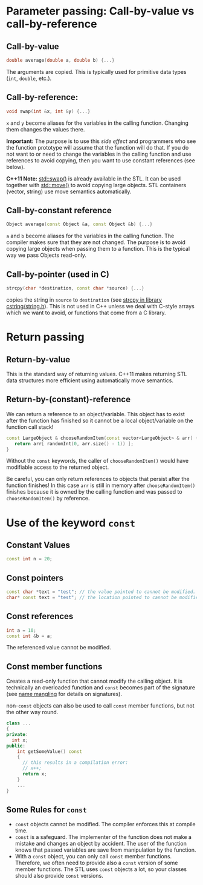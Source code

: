 # Parameter passing: Call-by-value vs call-by-reference

## Call-by-value 

  ```cpp
  double average(double a, double b) {...}
  ```

  The arguments are copied. This is typically used for primitive data types (`int`, `double`, etc.).

## Call-by-reference: 

  ```cpp
  void swap(int &x, int &y) {...}
  ```

  `x` and `y` become aliases for the variables in the calling function. 
  Changing them changes the values there. 
  
  **Important:** The purpose is to use this _side effect_ and programmers who see the function prototype will assume that
  the function will do that. 
  If you do not want to or need to change the variables in 
  the calling function and use references to avoid copying, then you want to use constant references (see below).
 
  **C++11 Note:** [std::swap()](https://en.cppreference.com/w/cpp/algorithm/swap) is already available in the STL. It can be used together with [std::move()](https://en.cppreference.com/w/cpp/algorithm/move) to avoid copying large objects. STL containers (vector, string) use move semantics automatically.


## Call-by-constant reference

  ```cpp
  Object average(const Object &a, const Object &b) {...}
  ```

  `a` and `b` become aliases for the variables in the calling function.
  The compiler makes sure that they are not changed. The purpose is to avoid copying large objects when passing them to a 
  function. This is the typical way we pass Objects read-only.


## Call-by-pointer (used in C)
    
  ```cpp
  strcpy(char *destination, const char *source) {...}
  ```

  copies the string in `source` to `destination` (see [strcpy in library cstring/string.h](https://en.cppreference.com/w/c/string/byte/strcpy)). This is not 
  used in C++ unless we deal with C-style arrays which we want to avoid, or functions that come from a C library.

# Return passing

## Return-by-value

This is the standard way of returning values. C++11 makes returning STL data structures more efficient using automatically move semantics.

## Return-by-(constant)-reference

We can return a reference to an object/variable. This object has to exist after the function has finished so it cannot be 
a local object/variable on the function call stack!

```cpp
const LargeObject & chooseRandomItem(const vector<LargeObject> & arr) {
   return arr[ randomInt(0, arr.size() - 1)) ];
}
```

Without the `const` keywords, the caller of `chooseRandomItem()` would
have modifiable access to the returned object.

Be careful, you can only return references to objects that persist after the function finishes!
In this case `arr` is still in memory after `chooseRandomItem()` finishes because it is owned by the 
calling function and was passed to `chooseRandomItem()` by reference.

# Use of the keyword `const`


## Constant Values

```cpp
const int n = 20;
```

## Const pointers

```cpp
const char *text = "test"; // the value pointed to cannot be modified.
char* const text = "test"; // the location pointed to cannot be modified.
```

## Const references

```cpp
int a = 10;
const int &b = a;
```

The referenced value cannot be modified.

## Const member functions

Creates a read-only function that cannot modify the calling object. It is technically an 
overloaded function and `const` becomes part of the signature 
(see [name mangling](https://en.wikipedia.org/wiki/Name_mangling) for details on signatures).

non-`const` objects can also be used to call `const` member functions, but not the other 
way round.

```cpp
class ...
{
private:
  int x;
public:
    int getSomeValue() const
    {
      // this results in a compilation error: 
      // x++; 
      return x;
    }  
    ...
}
```

## Some Rules for `const`

* `const` objects cannot be modified. The compiler enforces this at compile time.
* `const` is a safeguard. The implementer of the function does not make a mistake and changes an object by accident. 
  The user of the function knows that passed variables are save from manipulation by the function.  
* With a `const` object, you can only call `const` member functions. Therefore, we often need to provide also a `const` version of some member functions. The STL uses `const` objects a lot, so your classes should also provide `const` versions. 
